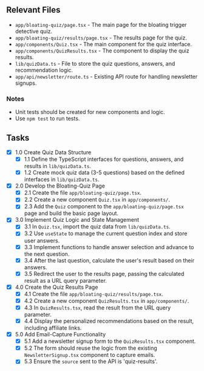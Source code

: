 ## Relevant Files

- `app/bloating-quiz/page.tsx` - The main page for the bloating trigger detective quiz.
- `app/bloating-quiz/results/page.tsx` - The results page for the quiz.
- `app/components/Quiz.tsx` - The main component for the quiz interface.
- `app/components/QuizResults.tsx` - The component to display the quiz results.
- `lib/quizData.ts` - File to store the quiz questions, answers, and recommendation logic.
- `app/api/newsletter/route.ts` - Existing API route for handling newsletter signups.

### Notes

- Unit tests should be created for new components and logic.
- Use `npm test` to run tests.

## Tasks

- [x] 1.0 Create Quiz Data Structure
  - [x] 1.1 Define the TypeScript interfaces for questions, answers, and results in `lib/quizData.ts`.
  - [x] 1.2 Create mock quiz data (3-5 questions) based on the defined interfaces in `lib/quizData.ts`.
- [x] 2.0 Develop the Bloating-Quiz Page
  - [x] 2.1 Create the file `app/bloating-quiz/page.tsx`.
  - [x] 2.2 Create a new component `Quiz.tsx` in `app/components/`.
  - [x] 2.3 Add the `Quiz` component to the `app/bloating-quiz/page.tsx` page and build the basic page layout.
- [x] 3.0 Implement Quiz Logic and State Management
  - [x] 3.1 In `Quiz.tsx`, import the quiz data from `lib/quizData.ts`.
  - [x] 3.2 Use `useState` to manage the current question index and store user answers.
  - [x] 3.3 Implement functions to handle answer selection and advance to the next question.
  - [x] 3.4 After the last question, calculate the user's result based on their answers.
  - [x] 3.5 Redirect the user to the results page, passing the calculated result as a URL query parameter.
- [x] 4.0 Create the Quiz Results Page
  - [x] 4.1 Create the file `app/bloating-quiz/results/page.tsx`.
  - [x] 4.2 Create a new component `QuizResults.tsx` in `app/components/`.
  - [x] 4.3 In `QuizResults.tsx`, read the result from the URL query parameter.
  - [x] 4.4 Display the personalized recommendations based on the result, including affiliate links.
- [x] 5.0 Add Email-Capture Functionality
  - [x] 5.1 Add a newsletter signup form to the `QuizResults.tsx` component.
  - [x] 5.2 The form should reuse the logic from the existing `NewsletterSignup.tsx` component to capture emails.
  - [x] 5.3 Ensure the `source` sent to the API is 'quiz-results'.